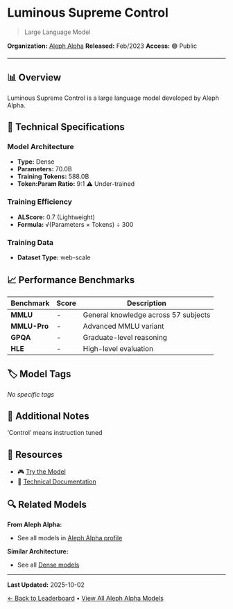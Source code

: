 # Luminous Supreme Control

> Large Language Model

**Organization:** [Aleph Alpha](../../labs/aleph-alpha.md)
**Released:** Feb/2023
**Access:** 🟢 Public

---

## 📊 Overview

Luminous Supreme Control is a large language model developed by Aleph Alpha.

## 🔧 Technical Specifications

### Model Architecture
- **Type:** Dense
- **Parameters:** 70.0B
- **Training Tokens:** 588.0B
- **Token:Param Ratio:** 9:1 ⚠️ Under-trained

### Training Efficiency
- **ALScore:** 0.7 (Lightweight)
- **Formula:** √(Parameters × Tokens) ÷ 300

### Training Data
- **Dataset Type:** web-scale

## 📈 Performance Benchmarks

| Benchmark | Score | Description |
|-----------|-------|-------------|
| **MMLU** | - | General knowledge across 57 subjects |
| **MMLU-Pro** | - | Advanced MMLU variant |
| **GPQA** | - | Graduate-level reasoning |
| **HLE** | - | High-level evaluation |

## 🏷️ Model Tags

_No specific tags_

## 📝 Additional Notes

‘Control’ means instruction tuned

## 🔗 Resources

- 🎮 [Try the Model](https://app.aleph-alpha.com/playground/completion)
- 📄 [Technical Documentation](https://www.aleph-alpha.com/pdf/2023_02_AA_Benchmarks_doc.pdf)

## 🔍 Related Models

**From Aleph Alpha:**
- See all models in [Aleph Alpha profile](../../labs/aleph-alpha.md)

**Similar Architecture:**
- See all [Dense models](../../architectures/dense.md)

---

**Last Updated:** 2025-10-02

[← Back to Leaderboard](../../README.md) • [View All Aleph Alpha Models](../../labs/aleph-alpha.md)
